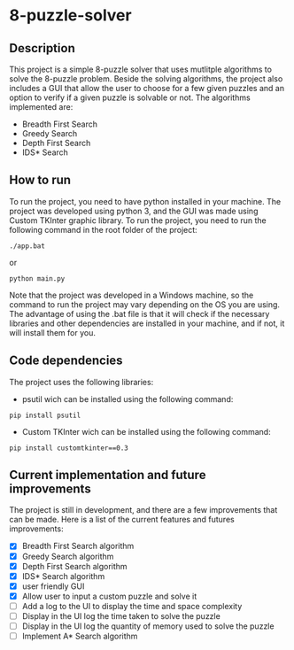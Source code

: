 # 8-puzzle-solver
## Description
This project is a simple 8-puzzle solver that uses mutlitple algorithms to solve the 8-puzzle problem. Beside the solving algorithms, the project also includes a GUI that allow the user to choose for a few given puzzles and an option to verify if a given puzzle is solvable or not. The algorithms implemented are:
- Breadth First Search
- Greedy Search
- Depth First Search
- IDS* Search

## How to run
To run the project, you need to have python installed in your machine. The project was developed using python 3, and the GUI was made using Custom TKInter graphic library. To run the project, you need to run the following command in the root folder of the project:
```
./app.bat
```
or
```
python main.py
```
Note that the project was developed in a Windows machine, so the command to run the project may vary depending on the OS you are using.
The advantage of using the .bat file is that it will check if the necessary libraries and other dependencies are installed in your machine, and if not, it will install them for you.

## Code dependencies
The project uses the following libraries:
- psutil wich can be installed using the following command:
```
pip install psutil
```
- Custom TKInter wich can be installed using the following command:
```
pip install customtkinter==0.3
```

## Current implementation and future improvements
The project is still in development, and there are a few improvements that can be made. Here is a list of the current features and futures improvements:
- [x] Breadth First Search algorithm
- [x] Greedy Search algorithm
- [x] Depth First Search algorithm
- [x] IDS* Search algorithm
- [x] user friendly GUI
- [x] Allow user to input a custom puzzle and solve it
- [ ] Add a log to the UI to display the time and space complexity
- [ ] Display in the UI log the time taken to solve the puzzle
- [ ] Display in the UI log the quantity of memory used to solve the puzzle
- [ ] Implement A* Search algorithm
